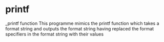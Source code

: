 # printf
_printf function
This programme mimics the printf function which takes a format string and outputs the format string having replaced the format specifiers in the format string with their values
